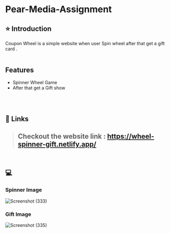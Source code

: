 # Pear-Media-Assignment
## ⭐ Introduction
Coupon Wheel is a simple website when user Spin wheel after that get a gift card .
<br/>
<br/>
## Features 
- Spinner Wheel Game
- After that get a Gift show
<br/>
<br/>

## 🔗 Links

> ## Checkout the website link : https://wheel-spinner-gift.netlify.app/
<br/>

## 💻 

### Spinner Image
![Screenshot (333)](https://github.com/ajaykumar2pp/Pear-Media-Assignment/assets/102378038/92ce9188-763a-4810-ba1f-c1e875a872d9)

### Gift Image
![Screenshot (335)](https://github.com/ajaykumar2pp/Pear-Media-Assignment/assets/102378038/7ce503ac-5660-4e59-a58e-0daf418d1fa4)

